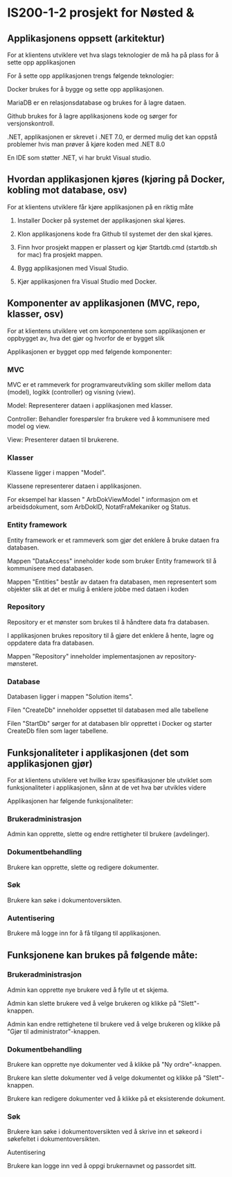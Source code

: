 # IS200-1-2 prosjekt for Nøsted &

## Applikasjonens oppsett (arkitektur) 

For at klientens utviklere vet hva slags teknologier de må ha på plass for å sette opp 
applikasjonen 

For å sette opp applikasjonen trengs følgende teknologier:  

Docker brukes for å bygge og sette opp applikasjonen. 

MariaDB er en relasjonsdatabase og brukes for å lagre dataen. 

Github brukes for å lagre applikasjonens kode og sørger for versjonskontroll.  

 .NET, applikasjonen er skrevet i .NET 7.0, er dermed mulig det kan oppstå problemer hvis man prøver å kjøre koden med .NET 8.0 

En IDE som støtter .NET, vi har brukt Visual studio.  

 

## Hvordan applikasjonen kjøres (kjøring på Docker, kobling mot database, osv) 

For at klientens utviklere får kjøre applikasjonen på en riktig måte 


1. Installer Docker på systemet der applikasjonen skal kjøres.    

2. Klon applikasjonens kode fra Github til systemet der den skal kjøres. 

3. Finn hvor prosjekt mappen er plassert og kjør Startdb.cmd (startdb.sh for mac) fra prosjekt mappen. 

4. Bygg applikasjonen med Visual Studio. 

5. Kjør applikasjonen fra Visual Studio med Docker. 

 

 

## Komponenter av applikasjonen (MVC, repo, klasser, osv) 

For at klientens utviklere vet om komponentene som applikasjonen er oppbygget av, hva det gjør og hvorfor de er bygget slik 

Applikasjonen er bygget opp med følgende komponenter: 

### MVC 

  MVC er et rammeverk for programvareutvikling som skiller mellom data (model), logikk (controller) og visning (view). 

  Model: Representerer dataen i applikasjonen med klasser. 

  Controller: Behandler forespørsler fra brukere ved å kommunisere med model og view. 

  View: Presenterer dataen til brukerene. 

 

### Klasser 

  Klassene ligger i mappen "Model". 

  Klassene representerer dataen i applikasjonen. 

  For eksempel har klassen " ArbDokViewModel " informasjon om et arbeidsdokument, som ArbDokID, NotatFraMekaniker og Status. 

 

### Entity framework 

  Entity framework er et rammeverk som gjør det enklere å bruke dataen fra databasen. 

  Mappen "DataAccess" inneholder kode som bruker Entity framework til å kommunisere med databasen. 

  Mappen "Entities" består av dataen fra databasen, men representert som objekter slik at det er mulig å enklere jobbe med dataen i koden 

 

 

### Repository 

  Repository er et mønster som brukes til å håndtere data fra databasen. 

  I applikasjonen brukes repository til å gjøre det enklere å hente, lagre og oppdatere data fra databasen. 

  Mappen "Repository" inneholder implementasjonen av repository-mønsteret. 

 

### Database 

  Databasen ligger i mappen "Solution items". 

  Filen "CreateDb" inneholder oppsettet til databasen med alle tabellene	 

  Filen "StartDb" sørger for at databasen blir opprettet i Docker og starter CreateDb filen som lager tabellene. 

 

 

## Funksjonaliteter i applikasjonen (det som applikasjonen gjør) 

For at klientens utviklere vet hvilke krav spesifikasjoner ble utviklet som funksjonaliteter i applikasjonen, sånn at de vet hva bør utvikles videre 

 

Applikasjonen har følgende funksjonaliteter: 

### Brukeradministrasjon 

  Admin kan opprette, slette og endre rettigheter til brukere (avdelinger). 

### Dokumentbehandling 

  Brukere kan opprette, slette og redigere dokumenter. 

### Søk 

  Brukere kan søke i dokumentoversikten. 

### Autentisering 

  Brukere må logge inn for å få tilgang til applikasjonen. 

 

## Funksjonene kan brukes på følgende måte: 

### Brukeradministrasjon 

  Admin kan opprette nye brukere ved å fylle ut et skjema. 

  Admin kan slette brukere ved å velge brukeren og klikke på "Slett"-knappen. 

  Admin kan endre rettighetene til brukere ved å velge brukeren og klikke på "Gjør til administrator"-knappen. 

### Dokumentbehandling 

  Brukere kan opprette nye dokumenter ved å klikke på "Ny ordre"-knappen. 

  Brukere kan slette dokumenter ved å velge dokumentet og klikke på "Slett"-knappen. 

  Brukere kan redigere dokumenter ved å klikke på et eksisterende dokument. 

### Søk 

  Brukere kan søke i dokumentoversikten ved å skrive inn et søkeord i søkefeltet i dokumentoversikten. 

  Autentisering 

  Brukere kan logge inn ved å oppgi brukernavnet og passordet sitt. 
